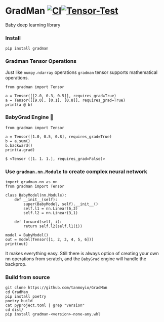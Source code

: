 # GradMan [![CI](https://github.com/tanmoyio/GradMan/actions/workflows/lint.yml/badge.svg)](https://github.com/tanmoyio/GradMan/actions/workflows/lint.yml)[![Tensor-Test](https://github.com/tanmoyio/GradMan/actions/workflows/tensor-test.yml/badge.svg)](https://github.com/tanmoyio/GradMan/actions/workflows/tensor-test.yml)
Baby deep learning library



### Install
```
pip install gradman
```
### Gradman Tensor Operations

Just like `numpy.ndarray` operations `gradman` tensor supports mathematical operations. 

```python3
from gradman import Tensor

a = Tensor([[2.0, 0.3, 0.5]], requires_grad=True)
a = Tensor([[9.0], [0.1], [0.8]], requires_grad=True)
print(a @ b)
```

### BabyGrad Engine 🐣
```python3
from gradman import Tensor

a = Tensor([1.0, 0.5, 0.8], requires_grad=True)
b = a.sum()
b.backward()
print(a.grad)
```
```
$ <Tensor ([1. 1. 1.], requires_grad=False)>
```

### Use `gradman.nn.Module` to create complex neural network
```python3
import gradman.nn as nn
from gradman import Tensor

class BabyModel(nn.Module):
    def __init__(self):
        super(BabyModel, self).__init__()
        self.l1 = nn.Linear(6,3)
        self.l2 = nn.Linear(3,1)

    def forward(self, i):
        return self.l2(self.l1(i))
        
model = BabyModel()
out = model(Tensor([1, 2, 3, 4, 5, 6]))
print(out)
```
It makes everything easy. Still there is always option of creating your own nn operations from scratch, and the `BabyGrad` engine will handle the backprop.

### Build from source
```
git clone https://github.com/tanmoyio/GradMan 
cd GradMan
pip install poetry
poetry build
cat pyproject.toml | grep "version"
cd dist/
pip install gradman-<version>-none-any.whl
```
